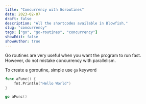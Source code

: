 ```yaml
---
title: "Concurrency with Goroutines"
date: 2023-02-07
draft: false
description: "All the shortcodes available in Blowfish."
slug: "concurrency"
tags: ["go", "go-routines", "concurrency"]
showEdit: false
showAuthor: true
---
```


Go routines are very useful when you want the program to run fast. However, do not mistake concurrency with parallelism.

To create a goroutine, simple use `go` keyword
```go {linenos=true}
func aFunc() {
    fmt.Println("Hello World")
}

go aFunc()
```


